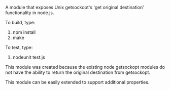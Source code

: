 A module that exposes Unix getsockopt's 'get original destination' functionality in node.js.

To build, type:

1. npm install
2. make

To test, type:

1. nodeunit test.js

This module was created because the existing node getsockopt modules do not have the ability to return the original destination from getsockopt. 

This module can be easily extended to support additional properties. 


